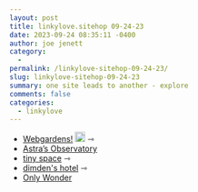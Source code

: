 ```yaml
---
layout: post
title: linkylove.sitehop 09-24-23
date: 2023-09-24 08:35:11 -0400
author: joe jenett
category:
  - 
permalink: /linkylove-sitehop-09-24-23/
slug: linkylove-sitehop-09-24-23
summary: one site leads to another - explore
comments: false
categories:
  - linkylove
---
```

<ul class="linkylove">
	<li><a title="Webgardens!" href="https://webgardens.neocities.org/">Webgardens!</a> <a class="normaltext" title="source" href="https://fencraft.leprd.space/"><img src="https://iwebthings.joejenett.com/images/left-arrow.png" alt="" width="18"></a> <span title="led to site shown below">⇾</span></li>
	<li><a title="Astra’s Observatory" href="https://astralobservatory.neocities.org/">Astra’s Observatory</a></li>
	<li><a title="tiny space" href="https://starrs.neocities.org/">tiny space</a>  <span title="led to site shown below">⇾</span></li>
	<li><a title="dimden's hotel" href="https://dimden.dev/">dimden's hotel</a> <span title="led to site shown below">⇾</span></li>
	<li><a title="Only Wonder" href="https://onlywonder.net/">Only Wonder</a></li>
</ul>

<a href="https://brid.gy/publish/mastodon"></a>